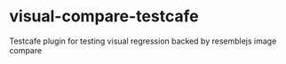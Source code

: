 # visual-compare-testcafe

Testcafe plugin for testing visual regression backed by resemblejs image compare
